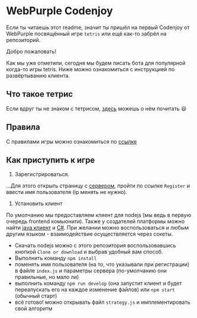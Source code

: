 # WebPurple Codenjoy

Если ты читаешь этот readme, значит ты пришёл на первый Codenjoy от WebPurple посвящённый игре `tetris` или ещё как-то забрёл на репозиторий.

Добро пожаловать!

Как мы уже отметили, сегодня мы будем писать бота для популярной когда-то игры tetris.
Ниже можно ознакомиться с инструкцией по развёртыванию клиента.

## Что такое тетрис

Если вдруг ты не знаком с тетрисом, [здесь](https://ru.wikipedia.org/wiki/%D0%A2%D0%B5%D1%82%D1%80%D0%B8%D1%81) можешь о нём почитать :smiley:

## Правила

С правилами игры можно ознакомиться по [ссылке](http://codenjoy.com/portal/?p=170)

## Как приступить к игре

1. Зарегистрироваться.
 
 ...Для этого открыть страницу  с [сервером](http://192.168.88.110:8080/), пройти по ссылке `Register` и ввести имя пользователя (ip менять не нужно).

1. Установить клиент
 
 По умолчанию мы предоставляем клиент для nodejs (мы ведь в первую очередь frontend комьюнити).
 Также у создателей платформы можно найти [java клиент](http://codenjoy.com/portal/?p=317) и [C#](http://codenjoy.com/portal/?p=119).
 При желании можно воспользоваться и любым другим языком - взаимодействие осуществляется через сокеты.

* Скачать nodejs можно с этого репозитория воспользовавшись кнопкой `Clone or download` и выбрав удобный вам способ.
* Выполнить команду `npm install`
* поменять имя пользователя (на то, что указывали при регистрации) в файле `index.js` и параметры сервера (по-умолчанию они правильные, но мало ли)
* выполнить команду `npm run develop` (она запустит клиент и будет переапускать его на каждое изменение файлов) или `npm start` (обычный старт)
* всё готово! можно открывать файл `strategy.js` и имплементировать свой алгоритм
